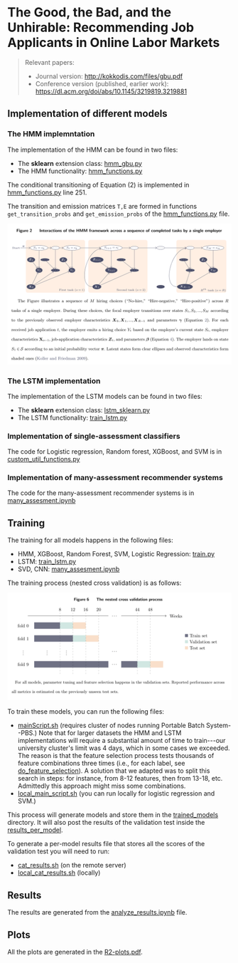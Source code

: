 # The Good, the Bad, and the Unhirable: Recommending Job Applicants in Online Labor Markets


>  Relevant papers: 
>  
> - Journal version: http://kokkodis.com/files/gbu.pdf    
> - Conference version (published, earlier work): https://dl.acm.org/doi/abs/10.1145/3219819.3219881

## Implementation of different models



### The HMM implemntation

The implementation of the HMM can be found in two files:
* The **sklearn** extension class:  [hmm_gbu.py](src/python/hmm_gbu.py)
* The HMM functionality:  [hmm_functions.py](src/python/hmm_functions.py)

The conditional transitioning of Equation  (2) is implemented in [hmm_functions.py](src/python/hmm_functions.py) line 251. 

The transition and emission matrices `T,E` are formed in functions `get_transition_probs` and `get_emission_probs` of the [hmm_functions.py](src/python/hmm_functions.py) file. 

![HMM](src/figs/hmm.png)


### The LSTM implementation

The implementation of the LSTM models can be found in two files:
* The **sklearn** extension class:  [lstm_sklearn.py](src/python/lstm_sklearn.py)
* The LSTM functionality:  [train_lstm.py](src/python/train_lstm.py)

### Implementation of single-assessment classifiers

The code for Logistic regression, Random forest, XGBoost, and SVM is in  [custom_util_functions.py](src/python/custom_util_functions.py)

### Implementation of many-assessment recommender systems

The code for the many-assessment recommender systems is in [many_assesment.ipynb](src/notebooks/many_assesment.ipynb)



## Training

The training for all models happens in the following files:
* HMM, XGBoost, Random Forest, SVM, Logistic Regression: [train.py](src/python/train.py)
* LSTM:  [train_lstm.py](src/python/train_lstm.py)
* SVD, CNN: [many_assesment.ipynb](src/notebooks/many_assesment.ipynb)

The training process (nested cross validation) is as follows:

![NCV](src/figs/ncv.png)


To train these models, you can run the following files:

* [mainScript.sh](src/python/mainScript.sh) (requires cluster of nodes running Portable Batch System--PBS.)
  Note that for larger datasets the HMM and LSTM implementations will require a substantial amount of time to train---our university cluster's limit was 4 days,
  which in some cases we exceeded. The reason is that the feature selection process tests thousands of feature combinations three times 
  (i.e., for each label, see [do_feature_selection](src/python/custom_util_functions.py)). 
  A solution that we adapted was to split this search in steps: for instance, from 8-12 features, then from 13-18, etc. 
  Admittedly this approach might miss some combinations.
* [local_main_script.sh](src/python/local_main_script.sh) (you can run locally for logistic regression and SVM.)

This process will generate models and store them in the [trained_models](data/trained_models) directory. 
It will also post the results of the validation test inside the  [results_per_model](data/results_per_model). 

To generate a per-model results file that stores all the scores of the validation test you will need to run:

* [cat_results.sh](src/python/cat_results.sh) (on the remote server)
* [local_cat_results.sh](src/python/local_cat_results.sh) (locally)


## Results

The results are generated from the [analyze_results.ipynb](src/notebooks/analyze_results.ipynb) file.  

## Plots

All the plots are generated in the [R2-plots.pdf](src/R/R2-plots.pdf).



